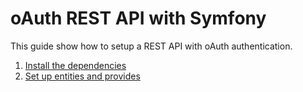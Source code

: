 # oAuth REST API with Symfony

This guide show how to setup a REST API with oAuth authentication.

1. [Install the dependencies](docs/dependencies-setup.md)
2. [Set up entities and provides](docs/entities.md)